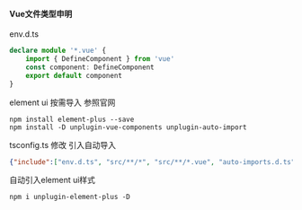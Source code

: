 #### Vue文件类型申明
env.d.ts
```typescript
declare module '*.vue' {
    import { DefineComponent } from 'vue'
    const component: DefineComponent
    export default component
}
```
element ui 按需导入 参照官网
```shell
npm install element-plus --save
npm install -D unplugin-vue-components unplugin-auto-import
```
tsconfig.ts 修改 引入自动导入
```json
{"include":["env.d.ts", "src/**/*", "src/**/*.vue", "auto-imports.d.ts", "components.d.ts"]}
```
自动引入element ui样式 
```shell
npm i unplugin-element-plus -D
```
